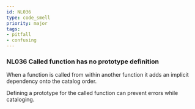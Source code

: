 ```yaml
---
id: NL036
type: code_smell
priority: major
tags:
- pitfall 
- confusing 
---
```


### NL036 Called function has no prototype definition
When a function is called from within another function it adds an implicit dependency onto the catalog order.

Defining a prototype for the called function can prevent errors while cataloging.
